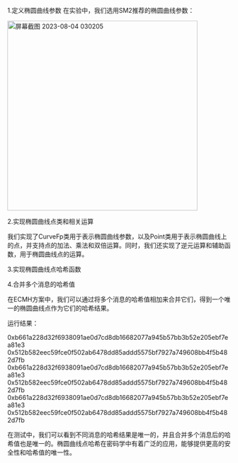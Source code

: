 1.定义椭圆曲线参数
在实验中，我们选用SM2推荐的椭圆曲线参数：

<img width="429" alt="屏幕截图 2023-08-04 030205" src="https://github.com/wavteirv/sdu-project-group78/assets/102475494/eeb2ceb9-f615-4cbe-8055-332272bec9da">

2.实现椭圆曲线点类和相关运算

我们实现了CurveFp类用于表示椭圆曲线参数，以及Point类用于表示椭圆曲线上的点，并支持点的加法、乘法和双倍运算。同时，我们还实现了逆元运算和辅助函数，用于椭圆曲线点的运算。

3.实现椭圆曲线点哈希函数

4.合并多个消息的哈希值

在ECMH方案中，我们可以通过将多个消息的哈希值相加来合并它们，得到一个唯一的椭圆曲线点作为它们的哈希结果。

运行结果：

0xb661a228d32f6938091ae0d7cd8db16682077a945b57bb3b52e205ebf7ea81e3 0x512b582eec59fce0f502ab6478dd85addd5575bf7927a749608bb4f5b482d7fb
0xb661a228d32f6938091ae0d7cd8db16682077a945b57bb3b52e205ebf7ea81e3 0x512b582eec59fce0f502ab6478dd85addd5575bf7927a749608bb4f5b482d7fb
0xb661a228d32f6938091ae0d7cd8db16682077a945b57bb3b52e205ebf7ea81e3 0x512b582eec59fce0f502ab6478dd85addd5575bf7927a749608bb4f5b482d7fb

在测试中，我们可以看到不同消息的哈希结果是唯一的，并且合并多个消息后的哈希值也是唯一的。椭圆曲线点哈希在密码学中有着广泛的应用，能够提供更高的安全性和哈希值的唯一性。
